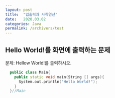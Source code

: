 ```yaml
---
layout: post
title:  "입출력과 사칙연산"
date:   2020.03.02
categories: Java
permalink: /archivers/test
---
```

## Hello World!를 화면에 출력하는 문제

문제: Hellow World!를 출력하시오.
 
~~~cpp
  public class Main{
    public static void main(String [] args){
      System.out.println("Hello World!");
    }
  }//Main
~~~


